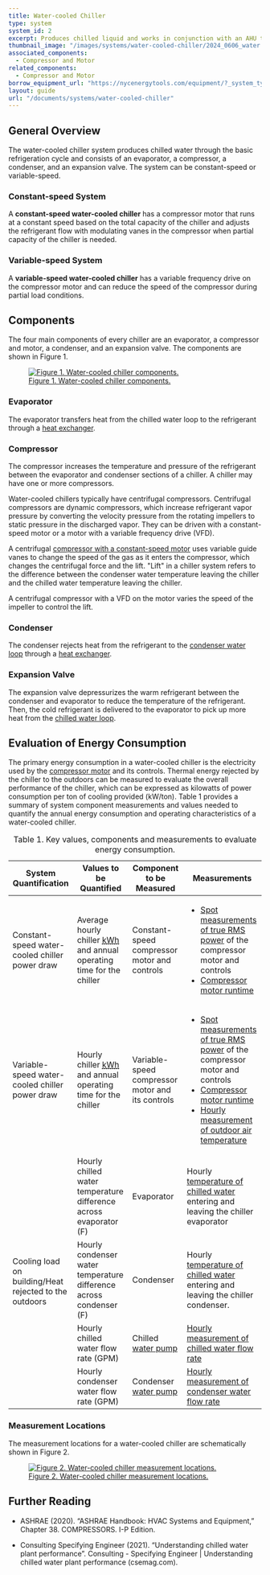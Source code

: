 ```yaml
---
title: Water-cooled Chiller
type: system
system_id: 2
excerpt: Produces chilled liquid and works in conjunction with an AHU to provide cooling. The condenser side rejects heat to the outdoor air using cooling towers.
thumbnail_image: "/images/systems/water-cooled-chiller/2024_0606_water cooled chiller system_thumbnail_RESIZED-01.jpg"
associated_components:
  - Compressor and Motor
related_components:
  - Compressor and Motor
borrow_equipment_url: "https://nycenergytools.com/equipment/?_system_type=chiller"
layout: guide
url: "/documents/systems/water-cooled-chiller"
---
```


## General Overview

The water-cooled chiller system produces chilled water through the basic refrigeration cycle and consists of an evaporator, a compressor, a condenser, and an expansion valve. The system can be constant-speed or variable-speed.

### Constant-speed System

A <strong>constant-speed water-cooled chiller</strong> has a compressor motor that runs at a constant speed based on the total capacity of the chiller and adjusts the refrigerant flow with modulating vanes in the compressor when partial capacity of the chiller is needed.

### Variable-speed System

A <strong>variable-speed water-cooled chiller</strong> has a variable frequency drive on the compressor motor and can reduce the speed of the compressor during partial load conditions. 

## Components

The four main components of every chiller are an evaporator, a compressor and motor, a condenser, and an expansion valve. The components are shown in Figure 1. 

<a href="/images/systems/water-cooled-chiller/2024_0425_WCC system_figure 1 updated.jpg">
<figure class="figure">
  <img src="/images/systems/water-cooled-chiller/2024_0425_WCC system_figure 1 updated.jpg" class="figure-img img-fluid rounded" alt="Figure 1. Water-cooled chiller components.">
  <figcaption class="figure-caption text-left">Figure 1. Water-cooled chiller components.</figcaption>
</figure>
</a>

### Evaporator

The evaporator transfers heat from the chilled water loop to the refrigerant through a [heat exchanger](/documents/components/liquid-to-liquid-heat-exchanger). 

### Compressor

The compressor increases the temperature and pressure of the refrigerant between the evaporator and condenser sections of a chiller. A chiller may have one or more compressors.

Water-cooled chillers typically have centrifugal compressors. Centrifugal compressors are dynamic compressors, which increase refrigerant vapor pressure by converting the velocity pressure from the rotating impellers to static pressure in the discharged vapor. They can be driven with a constant-speed motor or a motor with a variable frequency drive (VFD).

A centrifugal [compressor with a constant-speed motor](/documents/components/compressor-and-motor) uses variable guide vanes to change the speed of the gas as it enters the compressor, which changes the centrifugal force and the lift. "Lift" in a chiller system refers to the difference between the condenser water temperature leaving the chiller and the chilled water temperature leaving the chiller. 

A centrifugal compressor with a VFD on the motor varies the speed of the impeller to control the lift.

### Condenser

The condenser rejects heat from the refrigerant to the [condenser water loop](/documents/systems/condenser-water-loop) through a [heat exchanger](/documents/components/liquid-to-liquid-heat-exchanger).

### Expansion Valve

The expansion valve depressurizes the warm refrigerant between the condenser and evaporator to reduce the temperature of the refrigerant. Then, the cold refrigerant is delivered to the evaporator to pick up more heat from the [chilled water loop](/documents/systems/chilled-water-loop). 

## Evaluation of Energy Consumption

The primary energy consumption in a water-cooled chiller is the electricity used by the [compressor motor](/documents/components/compressor-and-motor) and its controls. Thermal energy rejected by the chiller to the outdoors can be measured to evaluate the overall performance of the chiller, which can be expressed as kilowatts of power consumption per ton of cooling provided (kW/ton). Table 1 provides a summary of system component measurements and values needed to quantify the annual energy consumption and operating characteristics of a water-cooled chiller. 

<div class="table-wrapper">
<table>
    <caption>Table 1. Key values, components and measurements to evaluate energy consumption.</caption>
    <thead>
        <tr>
            <th>
                System Quantification
            </th>
            <th>
                Values to be Quantified
            </th>
            <th>
                Component to be Measured
            </th>
            <th>
                Measurements
            </th>
        </tr>
    </thead>
    <tbody>
        <tr>
            <td>
                Constant-speed water-cooled chiller power draw
            </td>
            <td>
                Average hourly chiller <a class="glossary-link" href="/glossary#kwh"><abbr title="Kilowatt Hour">kWh</abbr></a> and annual operating time for the chiller
            </td>
            <td>
                Constant-speed compressor motor and controls
            </td>
            <td>
                <ul>
                    <li><a href="/documents/measurement-technique/electrical-spot-measurement">Spot measurements of true RMS power</a> of the compressor motor and controls</li>
                    <li><a href="/documents/measurement-technique/motor-runtime">Compressor motor runtime</a></li>
                </ul>
            </td>
        </tr>
        <tr>
            <td>
                Variable-speed water-cooled chiller power draw
            </td>
            <td>
                Hourly chiller <a class="glossary-link" href="/glossary#kwh"><abbr title="Kilowatt Hour">kWh</abbr></a> and annual operating time for the chiller
            </td>
            <td>
                Variable-speed compressor motor and its controls
            </td>
            <td>
                <ul>
                    <li><a href="/documents/measurement-technique/true-rms-power">Spot measurements of true RMS power</a> of the compressor motor and controls</li> 
                    <li><a href="/documents/measurement-technique/motor-runtime">Compressor motor runtime</a></li> 
                    <li><a href="/documents/measurement-technique/outside-air-temperature">Hourly measurement of outdoor air temperature</a></li>
            </td>
        </tr>
        <tr>
            <td rowspan="4" style="vertical-align:middle; border-bottom:none;">
                Cooling load on building/Heat rejected to the outdoors
            </td>
            <td>
                Hourly chilled water temperature difference across evaporator (F)
            </td>
            <td>
                Evaporator
            </td>
            <td>
                Hourly <a href="/documents/measurement-technique/pipe-surface-water-temperature">temperature of chilled water</a> entering and leaving the chiller evaporator
            </td>
        </tr>
        <tr>
            <td>
                Hourly condenser water temperature difference across condenser (F)
            </td>
            <td>
                Condenser
            </td>
            <td>
                Hourly <a href="/documents/measurement-technique/pipe-surface-water-temperature">temperature of chilled water</a> entering and leaving the chiller condenser.
            </td>
        </tr>
        <tr>
            <td>
                Hourly chilled water flow rate (GPM)
            </td>
            <td>
                Chilled <a href="/documents/components/constant-speed-constant-volume-pump-motor">water pump</a>
            </td>
            <td>
                <a href="/documents/measurement-technique/water-flow-rate">Hourly measurement of chilled water flow rate</a>
            </td>
        </tr>
        <tr>
            <td>
                Hourly condenser water flow rate (GPM)
            </td>
            <td>
                Condenser <a href="/documents/components/constant-speed-constant-volume-pump-motor">water pump</a>
            </td>
            <td>
                <a href="/documents/measurement-technique/water-flow-rate">Hourly measurement of condenser water flow rate</a>
            </td>
        </tr>
    </tbody>
</table> 
</div>

### Measurement Locations

The measurement locations for a water-cooled chiller are schematically shown in Figure 2.

<a href="/images/systems/water-cooled-chiller/2024_0425_WCC system_figure 2 updated.jpg">
<figure class="figure">
  <img src="/images/systems/water-cooled-chiller/2024_0425_WCC system_figure 2 updated.jpg" class="figure-img img-fluid rounded" alt="Figure 2. Water-cooled chiller measurement locations.">
  <figcaption class="figure-caption text-left">Figure 2. Water-cooled chiller measurement locations.</figcaption>
</figure>
</a>

## Further Reading

- ASHRAE (2020). “ASHRAE Handbook: HVAC Systems and Equipment,” Chapter 38. COMPRESSORS. I-P Edition.

- Consulting Specifying Engineer (2021). “Understanding chilled water plant performance”. Consulting - Specifying Engineer | Understanding chilled water plant performance (csemag.com).